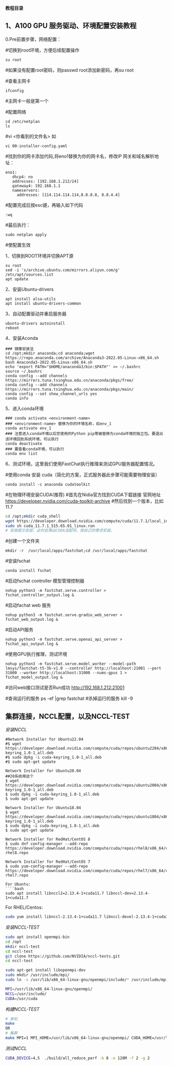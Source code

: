 ****教程目录****


## 1、A100 GPU 服务驱动、环境配置安装教程

0.Pre前置步骤，网络配置：

#切换到root环境，方便后续配置操作
````
su root
````
#如果没有配置root密码，则passwd root添加新密码，再su root

#查看主网卡
````
ifconfig
````
#主网卡一般是第一个

#配置网络
````
cd /etc/netplan
ls 
````

#vi <你看到的文件名>
如
````
vi 00-installer-config.yaml
````

#找到你的网卡添加代码,将eno1替换为你的网卡名，修改IP 网关和域名解析地址：

````
eno1:
   dhcp4: no
   addresses: [192.168.1.212/24]
   gateway4: 192.168.1.1
   nameservers:
     addresses: [114.114.114.114,8.8.8.8, 8.8.4.4]
````

#配置完成后按esc键，再输入如下代码

````
:wq
````

#最后执行：
````
sudo netplan apply
````
#使配置生效

1、切换到ROOT环境并切换APT源
````
su root
sed -i 's/archive.ubuntu.com/mirrors.aliyun.com/g' /etc/apt/sources.list
apt update
````

2、安装Ubuntu-drivers
````
apt install alsa-utils
apt install ubuntu-drivers-common
````

3、自动配置驱动并重启服务器
````
ubuntu-drivers autoinstall
reboot
````
4、安装Aconda

````
### 镜像安装法
cd /opt;mkdir anaconda;cd anaconda;wget https://repo.anaconda.com/archive/Anaconda3-2022.05-Linux-x86_64.sh
bash Anaconda3-2022.05-Linux-x86_64.sh
echo 'export PATH="$HOME/anaconda3/bin:$PATH"' >> ~/.bashrc
source ~/.bashrc
conda config --add channels https://mirrors.tuna.tsinghua.edu.cn/anaconda/pkgs/free/
conda config --add channels https://mirrors.tuna.tsinghua.edu.cn/anaconda/pkgs/main/
conda config --set show_channel_urls yes
conda info
````
5、进入conda环境
````
### conda activate <environment-name>
### <environment-name> 替换为你的环境名称，如env_1
conda activate env_1
### 注意进入conda环境以后您使用的Python pip等被替换为conda环境的独立包。要退出该环境回到系统环境，可以执行
conda deactivate
### 要查看conda环境，可以执行
conda env list
````

6、测试环境，这里我们使用FastChat执行推理来测试GPU服务器配置情况。

#使用conda 安装 cuda（简化的方案，正式服务器此步骤可能需要物理安装）
````
conda install -c anaconda cudatoolkit
````
#在物理环境安装CUDA(推荐)
#首先在Nidia官方找到CUDA下载链接 官网地址<https://developer.nvidia.com/cuda-toolkit-archive>
#然后找到一个版本，比如11.7
````bash
cd /opt;mkdir cuda_shell
wget https://developer.download.nvidia.com/compute/cuda/11.7.1/local_installers/cuda_11.7.1_515.65.01_linux.run
sudo sh cuda_11.7.1_515.65.01_linux.run
# 安装提示安装，此时会弹出CUDA选配项，按自己的需求安装。
````

#创建一个文件夹

````
mkdir -r  /usr/local/apps/fastchat;cd /usr/local/apps/fastchat
````

#安装fschat

````
conda install fschat
````

#启动fschat controller 模型管理控制器

````
nohup python3 -m fastchat.serve.controller > fschat_controller_output.log &
````

#启动fachat web 服务
````
nohup python3 -m fastchat.serve.gradio_web_server > fschat_web_output.log &
````

#启动API服务
````
nohup python3 -m fastchat.serve.openai_api_server > fschat_api_output.log &
````

#使用GPU执行推理，测试环境
````
nohup python3 -m fastchat.serve.model_worker --model-path lmsys/fastchat-t5-3b-v1.0 --controller http://localhost:21001 --port 31000 --worker http://localhost:31000 --nums-gpus 1 > fschat_model_output.log &
````
#访问web接口测试是否Run成功
http://192.168.1.212:21001

#查询运行的服务
ps -ef |grep fastchat
#杀掉运行的服务
kill -9 <PID>

## 集群连接，NCCL配置，以及NCCL-TEST

*安装NCCL*
````
#Network Installer for Ubuntu22.04
#$ wget https://developer.download.nvidia.com/compute/cuda/repos/ubuntu2204/x86_64/cuda-keyring_1.0-1_all.deb
#$ sudo dpkg -i cuda-keyring_1.0-1_all.deb
#$ sudo apt-get update

Network Installer for Ubuntu20.04
##20系统用这个
$ wget https://developer.download.nvidia.com/compute/cuda/repos/ubuntu2004/x86_64/cuda-keyring_1.0-1_all.deb
$ sudo dpkg -i cuda-keyring_1.0-1_all.deb
$ sudo apt-get update

Network Installer for Ubuntu18.04
$ wget https://developer.download.nvidia.com/compute/cuda/repos/ubuntu1804/x86_64/cuda-keyring_1.0-1_all.deb
$ sudo dpkg -i cuda-keyring_1.0-1_all.deb
$ sudo apt-get update

Network Installer for RedHat/CentOS 8
$ sudo dnf config-manager --add-repo https://developer.download.nvidia.com/compute/cuda/repos/rhel8/x86_64/cuda-rhel8.repo

Network Installer for RedHat/CentOS 7
$ sudo yum-config-manager --add-repo https://developer.download.nvidia.com/compute/cuda/repos/rhel7/x86_64/cuda-rhel7.repo

For Ubuntu:
````bash
sudo apt install libnccl2=2.13.4-1+cuda11.7 libnccl-dev=2.13.4-1+cuda11.7
````
For RHEL/Centos: 
````bash
sudo yum install libnccl-2.13.4-1+cuda11.7 libnccl-devel-2.13.4-1+cuda11.7 libnccl-static-2.13.4-1+cuda11.7
````

*安装NCCL-TEST*
````bash
sudo apt install openmpi-bin
cd /opt
mkdir nccl-test
cd nccl-test
git clone https://github.com/NVIDIA/nccl-tests.git
cd nccl-test

sudo apt-get install libopenmpi-dev
sudo mkdir /usr/include/mpi/
sudo ln -s /usr/lib/x86_64-linux-gnu/openmpi/include/* /usr/include/mpi/

MPI=/usr/lib/x86_64-linux-gnu/openmpi/
NCCL=/usr/include/
CUDA=/usr/cuda
````

*构建NCCL-TEST*
````bash
# 单机
make
OR
# 集群
make MPI=1 MPI_HOME=/usr/lib/x86_64-linux-gnu/openmpi/ CUDA_HOME=/usr/local/cuda NCCL_HOME=/ucr/include
````

*测试NCCL*
````bash
CUDA_DEVICE=4,5  ./build/all_reduce_perf -b 8 -e 128M -f 2 -g 2
````











